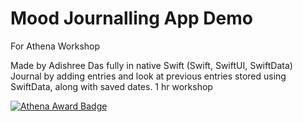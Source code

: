 # Mood Journalling App Demo 
For Athena Workshop

Made by Adishree Das fully in native Swift (Swift, SwiftUI, SwiftData)
Journal by adding entries and look at previous entries stored using SwiftData, along with saved dates.
1 hr workshop

[![Athena Award Badge](https://img.shields.io/endpoint?url=https%3A%2F%2Faward.athena.hackclub.com%2Fapi%2Fbadge)](https://award.athena.hackclub.com?utm_source=readme)
